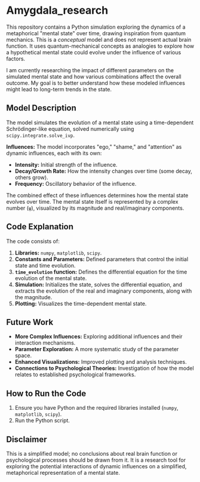 # Amygdala_research

This repository contains a Python simulation exploring the dynamics of a metaphorical "mental state" over time, drawing inspiration from quantum mechanics.  This is a *conceptual* model and does not represent actual brain function.  It uses quantum-mechanical concepts as analogies to explore how a hypothetical mental state could evolve under the influence of various factors.

I am currently researching the impact of different parameters on the simulated mental state and how various combinations affect the overall outcome.  My goal is to better understand how these modeled influences might lead to long-term trends in the state. 


## Model Description

The model simulates the evolution of a mental state using a time-dependent Schrödinger-like equation, solved numerically using `scipy.integrate.solve_ivp`.

**Influences:** The model incorporates "ego," "shame," and "attention" as dynamic influences, each with its own:
* **Intensity:** Initial strength of the influence.
* **Decay/Growth Rate:**  How the intensity changes over time (some decay, others grow).
* **Frequency:**  Oscillatory behavior of the influence.

The combined effect of these influences determines how the mental state evolves over time. The mental state itself is represented by a complex number (`ψ`), visualized by its magnitude and real/imaginary components.

## Code Explanation

The code consists of:

1. **Libraries:** `numpy`, `matplotlib`, `scipy`.
2. **Constants and Parameters:** Defined parameters that control the initial state and time evolution.
3. **`time_evolution` function:** Defines the differential equation for the time evolution of the mental state.
4. **Simulation:**  Initializes the state, solves the differential equation, and extracts the evolution of the real and imaginary components, along with the magnitude.
5. **Plotting:**  Visualizes the time-dependent mental state.

## Future Work

* **More Complex Influences:** Exploring additional influences and their interaction mechanisms.
* **Parameter Exploration:** A more systematic study of the parameter space.
* **Enhanced Visualizations:** Improved plotting and analysis techniques.
* **Connections to Psychological Theories:** Investigation of how the model relates to established psychological frameworks.

## How to Run the Code

1. Ensure you have Python and the required libraries installed (`numpy`, `matplotlib`, `scipy`).
2. Run the Python script.

## Disclaimer

This is a simplified model; no conclusions about real brain function or psychological processes should be drawn from it. It is a research tool for exploring the potential interactions of dynamic influences on a simplified, metaphorical representation of a mental state.
